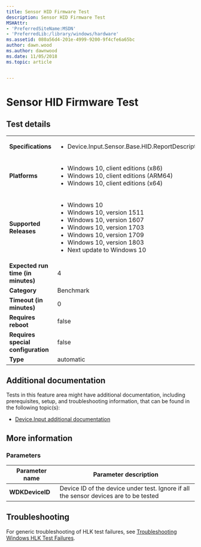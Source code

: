 ```yaml
---
title: Sensor HID Firmware Test
description: Sensor HID Firmware Test
MSHAttr:
- 'PreferredSiteName:MSDN'
- 'PreferredLib:/library/windows/hardware'
ms.assetid: 080a56d4-201e-4999-9200-9f4cfe6a65bc
author: dawn.wood
ms.author: dawnwood
ms.date: 11/05/2018
ms.topic: article


---
```


# <span id="p_hlk_test.547bf976-15af-4632-a566-70ce639e3156"></span>Sensor HID Firmware Test


## Test details

|||
|---|---|
| **Specifications**  | <ul><li>Device.Input.Sensor.Base.HID.ReportDescriptor</li></ul> |  
| **Platforms**   | <ul><li>Windows 10, client editions (x86)</li><li>Windows 10, client editions (ARM64)</li><li>Windows 10, client editions (x64)</li></ul> |
| **Supported Releases** | <ul><li>Windows 10</li><li>Windows 10, version 1511</li><li>Windows 10, version 1607</li><li>Windows 10, version 1703</li><li>Windows 10, version 1709</li><li>Windows 10, version 1803</li><li>Next update to Windows 10</li></ul> |
|**Expected run time (in minutes)**| 4 |
|**Category**| Benchmark |
|**Timeout (in minutes)**| 0 |
|**Requires reboot**| false |
|**Requires special configuration**| false |
|**Type**| automatic |



## <span id="Additional_documentation"></span><span id="additional_documentation"></span><span id="ADDITIONAL_DOCUMENTATION"></span>Additional documentation


Tests in this feature area might have additional documentation, including prerequisites, setup, and troubleshooting information, that can be found in the following topic(s):

-   [Device.Input additional documentation](device-input-additional-documentation.md)

## <span id="More_information"></span><span id="more_information"></span><span id="MORE_INFORMATION"></span>More information


### <span id="Parameters"></span><span id="parameters"></span><span id="PARAMETERS"></span>Parameters

| Parameter name  | Parameter description                                                                 |
|-----------------|---------------------------------------------------------------------------------------|
| **WDKDeviceID** | Device ID of the device under test. Ignore if all the sensor devices are to be tested |



## <span id="Troubleshooting"></span><span id="troubleshooting"></span><span id="TROUBLESHOOTING"></span>Troubleshooting


For generic troubleshooting of HLK test failures, see [Troubleshooting Windows HLK Test Failures](../user/troubleshooting-windows-hlk-test-failures.md).










